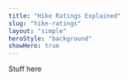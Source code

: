 ```yaml
---
title: "Hike Ratings Explained"
slug: "hike-ratings"
layout: "simple"
heroStyle: "background"
showHero: true
---
```

Stuff here